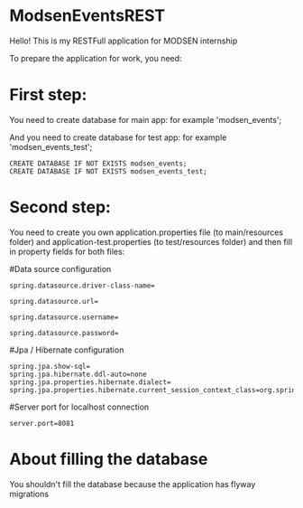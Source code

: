 # ModsenEventsREST
Hello! This is my RESTFull application for MODSEN internship

To prepare the application for work, you need:

# First step: 
You need to create database for main app: for example 'modsen_events';

And you need to create database for test app: for example 'modsen_events_test';

    CREATE DATABASE IF NOT EXISTS modsen_events;
    CREATE DATABASE IF NOT EXISTS modsen_events_test;
    
# Second step: 
You need to create you own application.properties file (to main/resources folder) and application-test.properties (to test/resources folder) and then fill in property fields for both files:


  #Data source configuration
  
    spring.datasource.driver-class-name=
    
    spring.datasource.url=
    
    spring.datasource.username=
    
    spring.datasource.password=
    
  
  #Jpa / Hibernate configuration
   
    spring.jpa.show-sql=
    spring.jpa.hibernate.ddl-auto=none
    spring.jpa.properties.hibernate.dialect=
    spring.jpa.properties.hibernate.current_session_context_class=org.springframework.orm.hibernate5.SpringSessionContext
   
  #Server port for localhost connection
  
    server.port=8081


# About filling the database

You shouldn't fill the database because the application has flyway migrations
  
  
